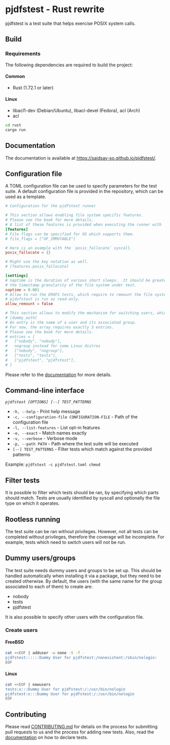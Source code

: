 # pjdfstest - Rust rewrite

pjdfstest is a test suite that helps exercise POSIX system calls.

## Build

### Requirements

The following dependencies are required to build the project:

#### Common

- Rust (1.72.1 or later)

#### Linux

- libacl1-dev (Debian/Ubuntu), libacl-devel (Fedora), acl (Arch)
- acl

```bash
cd rust
cargo run
```

## Documentation

The documentation is available at <https://saidsay-so.github.io/pjdfstest/>.

## Configuration file

A TOML configuration file can be used to specify parameters for the test suite.
A default configuration file is provided in the repository, which can be used as a template.

```toml
# Configuration for the pjdfstest runner

# This section allows enabling file system specific features.
# Please see the book for more details.
# A list of these features is provided when executing the runner with `-l`.
[features]
# File flags can be specified for OS which supports them.
# file_flags = ["UF_IMMUTABLE"]

# Here is an example with the `posix_fallocate` syscall.
posix_fallocate = {}

# Might use the key notation as well.
# [features.posix_fallocate]

[settings]
# naptime is the duration of various short sleeps.  It should be greater than
# the timestamp granularity of the file system under test.
naptime = 0.001
# Allow to run the EROFS tests, which require to remount the file system on which
# pjdsfstest is run as read-only.
allow_remount = false

# This section allows to modify the mechanism for switching users, which is required by some tests.
# [dummy_auth]
# An entry is the name of a user and its associated group.
# For now, the array requires exactly 3 entries.
# Please see the book for more details.
# entries = [
#   ["nobody", "nobody"],
#   nogroup instead for some Linux distros
#   ["nobody", "nogroup"],
#   ["tests", "tests"],
#   ["pjdfstest", "pjdfstest"],
# ]
```

Please refer to the [documentation](https://saidsay-so.github.io/pjdfstest/configuration-file.html) for more details.

## Command-line interface

_`pjdfstest [OPTIONS] [--] TEST_PATTERNS`_

- `-h, --help` - Print help message
- `-c, --configuration-file CONFIGURATION-FILE` - Path of the configuration file
- `-l, --list-features` - List opt-in features
- `-e, --exact` - Match names exactly
- `-v, --verbose` - Verbose mode
- `-p, --path PATH` - Path where the test suite will be executed
- `[--] TEST_PATTERNS` - Filter tests which match against the provided patterns

Example: `pjdfstest -c pjdfstest.toml chmod`

## Filter tests

It is possible to filter which tests should be ran, by specifying which parts should match.
Tests are usually identified by syscall and optionally the file type on which it operates.

## Rootless running

The test suite can be ran without privileges.
However, not all tests can be completed without privileges,
therefore the coverage will be incomplete.
For example, tests which need to switch users will not be run.

## Dummy users/groups

The test suite needs dummy users and groups to be set up.
This should be handled automatically when installing it via a package,
but they need to be created otherwise.
By default, the users (with the same name for the group associated to each of them) to create are:

- nobody
- tests
- pjdfstest

It is also possible to specify other users with the configuration file.

### Create users

#### FreeBSD

```bash
cat <<EOF | adduser -w none -S -f -
pjdfstest::::::Dummy User for pjdfstest:/nonexistent:/sbin/nologin:
EOF
```

#### Linux

```bash
cat <<EOF | newusers
tests:x:::Dummy User for pjdfstest:/:/usr/bin/nologin
pjdfstest:x:::Dummy User for pjdfstest:/:/usr/bin/nologin
EOF
```

## Contributing

Please read [CONTRIBUTING.md](CONTRIBUTING.md) for details on the process for submitting pull requests to us
and the process for adding new tests.
Also, read the [documentation](https://saidsay-so.github.io/pjdfstest/test-declaration.html) on how to declare tests.
